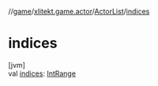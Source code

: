 //[game](../../../index.md)/[xlitekt.game.actor](../index.md)/[ActorList](index.md)/[indices](indices.md)

# indices

[jvm]\
val [indices](indices.md): [IntRange](https://kotlinlang.org/api/latest/jvm/stdlib/kotlin.ranges/-int-range/index.html)
